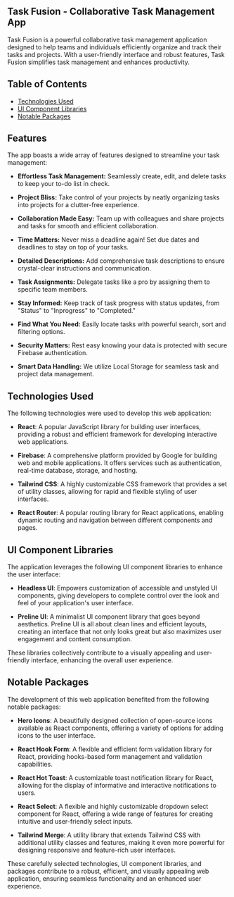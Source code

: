 ## Task Fusion - Collaborative Task Management App

Task Fusion is a powerful collaborative task management application designed to help teams and individuals efficiently organize and track their tasks and projects. With a user-friendly interface and robust features, Task Fusion simplifies task management and enhances productivity.

## Table of Contents

- [Technologies Used](#technologies-used)
- [UI Component Libraries](#ui-component-libraries)
- [Notable Packages](#notable-packages)

## Features

The app boasts a wide array of features designed to streamline your task management:

- **Effortless Task Management:** Seamlessly create, edit, and delete tasks to keep your to-do list in check.

- **Project Bliss:** Take control of your projects by neatly organizing tasks into projects for a clutter-free experience.

- **Collaboration Made Easy:** Team up with colleagues and share projects and tasks for smooth and efficient collaboration.

- **Time Matters:** Never miss a deadline again! Set due dates and deadlines to stay on top of your tasks.

- **Detailed Descriptions:** Add comprehensive task descriptions to ensure crystal-clear instructions and communication.

- **Task Assignments:** Delegate tasks like a pro by assigning them to specific team members.

- **Stay Informed:** Keep track of task progress with status updates, from "Status" to "Inprogress" to "Completed."

- **Find What You Need:** Easily locate tasks with powerful search, sort and filtering options.

- **Security Matters:** Rest easy knowing your data is protected with secure Firebase authentication.

- **Smart Data Handling:** We utilize Local Storage for seamless task and project data management.

## Technologies Used

The following technologies were used to develop this web application:

- **React**: A popular JavaScript library for building user interfaces, providing a robust and efficient framework for developing interactive web applications.

- **Firebase**: A comprehensive platform provided by Google for building web and mobile applications. It offers services such as authentication, real-time database, storage, and hosting.

- **Tailwind CSS**: A highly customizable CSS framework that provides a set of utility classes, allowing for rapid and flexible styling of user interfaces.

- **React Router**: A popular routing library for React applications, enabling dynamic routing and navigation between different components and pages.

## UI Component Libraries

The application leverages the following UI component libraries to enhance the user interface:

- **Headless UI**: Empowers customization of accessible and unstyled UI components, giving developers to complete control over the look and feel of your application's user interface.

- **Preline UI**: A minimalist UI component library that goes beyond aesthetics. Preline UI is all about clean lines and efficient layouts, creating an interface that not only looks great but also maximizes user engagement and content consumption.

These libraries collectively contribute to a visually appealing and user-friendly interface, enhancing the overall user experience.

## Notable Packages

The development of this web application benefited from the following notable packages:

- **Hero Icons**:
  A beautifully designed collection of open-source icons available as React components, offering a variety of options for adding icons to the user interface.

- **React Hook Form**:
  A flexible and efficient form validation library for React, providing hooks-based form management and validation capabilities.

- **React Hot Toast**:
  A customizable toast notification library for React, allowing for the display of informative and interactive notifications to users.

- **React Select**:
  A flexible and highly customizable dropdown select component for React, offering a wide range of features for creating intuitive and user-friendly select inputs.

- **Tailwind Merge**:
  A utility library that extends Tailwind CSS with additional utility classes and features, making it even more powerful for designing responsive and feature-rich user interfaces.

These carefully selected technologies, UI component libraries, and packages contribute to a robust, efficient, and visually appealing web application, ensuring seamless functionality and an enhanced user experience.
